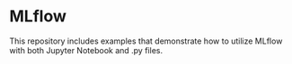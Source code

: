 # MLflow
This repository includes examples that demonstrate how to utilize MLflow with both Jupyter Notebook and .py files.

